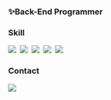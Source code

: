 
### ✨Back-End Programmer

<h3 align="left">Skill</h3>
<div align=left>
  <img src="https://img.shields.io/badge/Java-007396?style=flat-square&logo=Java&logoColor=white"/>&nbsp
  <img src="https://img.shields.io/badge/Spring-6DB33F?style=flat-square&logo=Spring&logoColor=white"/>&nbsp
  <img src="https://img.shields.io/badge/Python-3776AB?style=flat-square&logo=Python&logoColor=white"/>&nbsp
  <img src="https://img.shields.io/badge/Django-092E20?style=flat-square&logo=Django&logoColor=white"/>&nbsp
  <img src="https://img.shields.io/badge/MySQL-4479A1?style=flat-square&logo=MySQL&logoColor=white"/>
</div>

<h3 align="left">Contact</h3>
<div align=left>
  <a href="mailto:thsrns3934@gmail.com"><img src="https://img.shields.io/badge/Gmail-d14836?style=flat-square&logo=Gmail&logoColor=white&link=dwenup@gmail.com"/></a>
</div>

<!--
**shm39/shm39** is a ✨ _special_ ✨ repository because its `README.md` (this file) appears on your GitHub profile.

Here are some ideas to get you started:

- 🔭 I’m currently working on ...
- 🌱 I’m currently learning ...
- 👯 I’m looking to collaborate on ...
- 🤔 I’m looking for help with ...
- 💬 Ask me about ...
- 📫 How to reach me: ...
- 😄 Pronouns: ...
- ⚡ Fun fact: ...
-->
